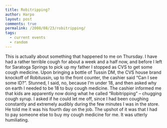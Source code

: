 ```yaml
---
title: Robitripping?
author: Harpo
layout: post
comments: true
permalink: /2008/08/23/robitripping/
tags:
  - current events
  - random
---
```

This is actually about something that happened to me on Thursday. I have had a rather terrible cough for about a week and a half now, and before I left for Saratoga Springs to pick up my father I stopped as CVS to get some cough medicine. Upon bringing a bottle of Tussin DM, the CVS house brand knockoff of Robitussin, up to the front counter, the cashier said &#8220;Can I see some ID?&#8221;. Stunned, I said, no, because I&#8217;m under 18, and then asked why on earth I needed to be 18 to buy cough medicine. The cashier informed me that kids are apparently now doing what he called &#8220;Robitripping&#8221; &#8211; chugging cough syrup. I asked if he could let me off, since I had been coughing constantly and extremely audibly during the few minutes I was in the store. He told me it was his fourth day on the job. The upshot of it was that I had to pay someone else to buy my cough medicine for me. It was utterly humiliating.